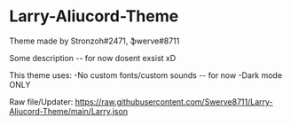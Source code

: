 # Larry-Aliucord-Theme
Theme made by Stronzoh#2471, ֆwerve#8711

Some description -- for now dosent exsist xD

This theme uses:
 -No custom fonts/custom sounds -- for now
 -Dark mode ONLY

Raw file/Updater: 
https://raw.githubusercontent.com/Swerve8711/Larry-Aliucord-Theme/main/Larry.json
